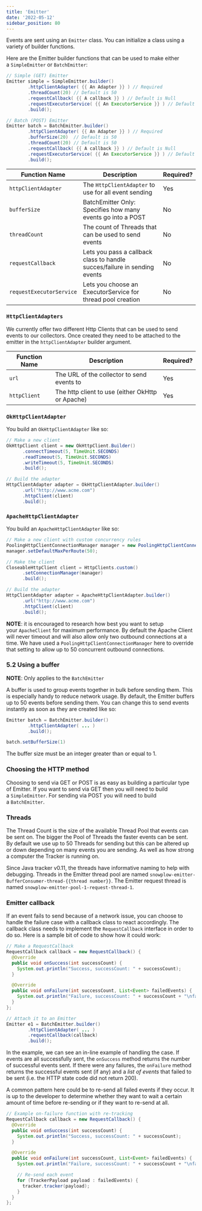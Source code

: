 ```yaml
---
title: 'Emitter'
date: '2022-05-12'
sidebar_position: 80
---
```


Events are sent using an `Emitter` class. You can initialize a class using a variety of builder functions.

Here are the Emitter builder functions that can be used to make either a `SimpleEmitter` or `BatchEmitter`:

```java
// Simple (GET) Emitter
Emitter simple = SimpleEmitter.builder()
        .httpClientAdapter( {{ An Adapter }} ) // Required
        .threadCount(20) // Default is 50
        .requestCallback( {{ A callback }} ) // Default is Null
        .requestExecutorService( {{ An ExecutorService }} ) // Default is Executors.newScheduledThreadPool
        .build();

// Batch (POST) Emitter
Emitter batch = BatchEmitter.builder()
        .httpClientAdapter( {{ An Adapter }} ) // Required
        .bufferSize(20)  // Default is 50
        .threadCount(20) // Default is 50
        .requestCallback( {{ A callback }} ) // Default is Null
        .requestExecutorService( {{ An ExecutorService }} ) // Default is Executors.newScheduledThreadPool
        .build();
```

| **Function Name**        | **Description**                                                           | **Required?** |
| ------------------------ | ------------------------------------------------------------------------- | ------------- |
| `httpClientAdapter`      | The `HttpClientAdapter` to use for all event sending                      | Yes           |
| `bufferSize`             | BatchEmitter Only: Specifies how many events go into a POST               | No            |
| `threadCount`            | The count of Threads that can be used to send events                      | No            |
| `requestCallback`        | Lets you pass a callback class to handle succes/failure in sending events | No            |
| `requestExecutorService` | Lets you choose an ExecutorService for thread pool creation               | No            |

### `HttpClientAdapters`

We currently offer two different Http Clients that can be used to send events to our collectors. Once created they need to be attached to the emitter in the `httpClientAdapter` builder argument.

| **Function Name** | **Description**                                  | **Required?** |
| ----------------- | ------------------------------------------------ | ------------- |
| `url`             | The URL of the collector to send events to       | Yes           |
| `httpClient`      | The http client to use (either OkHttp or Apache) | Yes           |

### `OkHttpClientAdapter`

You build an `OkHttpClientAdapter` like so:

```java
// Make a new client
OkHttpClient client = new OkHttpClient.Builder()
      .connectTimeout(5, TimeUnit.SECONDS)
      .readTimeout(5, TimeUnit.SECONDS)
      .writeTimeout(5, TimeUnit.SECONDS)
      .build();

// Build the adapter
HttpClientAdapter adapter = OkHttpClientAdapter.builder()
      .url("http://www.acme.com")
      .httpClient(client)
      .build();
```

### `ApacheHttpClientAdapter`

You build an `ApacheHttpClientAdapter` like so:

```java
// Make a new client with custom concurrency rules
PoolingHttpClientConnectionManager manager = new PoolingHttpClientConnectionManager();
manager.setDefaultMaxPerRoute(50);

// Make the client
CloseableHttpClient client = HttpClients.custom()
      .setConnectionManager(manager)
      .build();

// Build the adapter
HttpClientAdapter adapter = ApacheHttpClientAdapter.builder()
      .url("http://www.acme.com")
      .httpClient(client)
      .build();
```

**NOTE**: it is encouraged to research how best you want to setup your `ApacheClient` for maximum performance. By default the Apache Client will never timeout and will also allow only two outbound connections at a time. We have used a `PoolingHttpClientConnectionManager` here to override that setting to allow up to 50 concurrent outbound connections.

### [](https://github.com/snowplow/snowplow/wiki/Java-Tracker#52-using-a-buffer)5.2 Using a buffer

**NOTE**: Only applies to the `BatchEmitter`

A buffer is used to group events together in bulk before sending them. This is especially handy to reduce network usage. By default, the Emitter buffers up to 50 events before sending them. You can change this to send events instantly as soon as they are created like so:

```java
Emitter batch = BatchEmitter.builder()
        .httpClientAdapter( ... )
        .build();

batch.setBufferSize(1)
```

The buffer size must be an integer greater than or equal to 1.

### Choosing the HTTP method

Choosing to send via GET or POST is as easy as building a particular type of Emitter. If you want to send via GET then you will need to build a `SimpleEmitter`. For sending via POST you will need to build a `BatchEmitter`.

### Threads

The Thread Count is the size of the available Thread Pool that events can be sent on. The bigger the Pool of Threads the faster events can be sent. By default we use up to 50 Threads for sending but this can be altered up or down depending on many events you are sending. As well as how strong a computer the Tracker is running on.

Since Java tracker v0.11, the threads have informative naming to help with debugging. Threads in the Emitter thread pool are named `snowplow-emitter-BufferConsumer-thread-{{thread number}}`. The Emitter request thread is named `snowplow-emitter-pool-1-request-thread-1`.

### Emitter callback

If an event fails to send because of a network issue, you can choose to handle the failure case with a callback class to react accordingly. The callback class needs to implement the `RequestCallback` interface in order to do so. Here is a sample bit of code to show how it could work:

```java
// Make a RequestCallback
RequestCallback callback = new RequestCallback() {
  @Override
  public void onSuccess(int successCount) {
    System.out.println("Success, successCount: " + successCount);
  }

  @Override
  public void onFailure(int successCount, List<Event> failedEvents) {
    System.out.println("Failure, successCount: " + successCount + "\nfailedEvent:\n" + failedEvents.toString());
  }
};

// Attach it to an Emitter
Emitter e1 = BatchEmitter.builder()
        .httpClientAdapter( ... )
        .requestCallback(callback)
        .build();
```

In the example, we can see an in-line example of handling the case. If events are all successfully sent, the `onSuccess` method returns the number of successful events sent. If there were any failures, the `onFailure` method returns the successful events sent (if any) and a *list of events* that failed to be sent (i.e. the HTTP state code did not return 200).

A common pattern here could be to re-send all failed events if they occur. It is up to the developer to determine whether they want to wait a certain amount of time before re-sending or if they want to re-send at all.

```java
// Example on-failure function with re-tracking
RequestCallback callback = new RequestCallback() {
  @Override
  public void onSuccess(int successCount) {
    System.out.println("Success, successCount: " + successCount);
  }

  @Override
  public void onFailure(int successCount, List<Event> failedEvents) {
    System.out.println("Failure, successCount: " + successCount + "\nfailedEvent:\n" + failedEvents.toString());

    // Re-send each event
    for (TrackerPayload payload : failedEvents) {
      tracker.tracker(payload);
    }
  }
};
```
